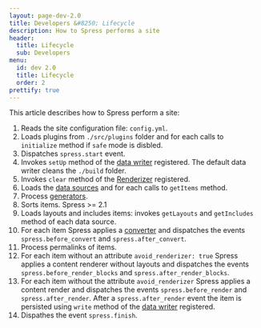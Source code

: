 ```yaml
---
layout: page-dev-2.0
title: Developers &#8250; Lifecycle
description: How to Spress performs a site 
header:
  title: Lifecycle
  sub: Developers
menu:
  id: dev 2.0
  title: Lifecycle
  order: 2
prettify: true
---
```

This article describes how to Spress perform a site:

1. Reads the site configuration file: `config.yml`.
2. Loads plugins from `./src/plugins` folder and for each calls to `initialize` method if `safe` mode is disbled.
3. Dispatches `spress.start` event.
4. Invokes `setUp` method of the [data writer](/docs/developers/data-writer) registered. The default data writer cleans the `./build` folder.
5. Invokes `clear` method of the [Renderizer](/docs/developers/renderizer) registered.
6. Loads the [data sources](/docs/developers/data-sources) and for each calls to `getItems` method.
7. Process [generators](/docs/developers/generators).
8. Sorts items. <span class="label label-success">Spress >= 2.1</span>
9. Loads layouts and includes items: invokes `getLayouts` and `getIncludes` method of each data source.
10. For each item Spress applies a [converter](/docs/developers/converters) and dispatches the events `spress.before_convert` and `spress.after_convert`.
11. Process permalinks of items.
12. For each item without an attribute `avoid_renderizer: true` Spress applies a content renderer without layouts and dispatches the events `spress.before_render_blocks` and `spress.after_render_blocks`.
13. For each item without the attribute `avoid_renderizer` Spress applies a content render and dispatches the events `spress.before_render` and `spress.after_render`. After a `spress.after_render` event the item is persisted using `write` method of the [data writer](/docs/developers/data-writer) registered.
14. Dispathes the event `spress.finish`.
